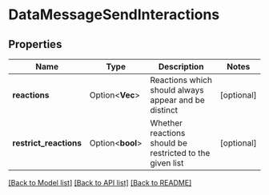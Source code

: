 # DataMessageSendInteractions

## Properties

Name | Type | Description | Notes
------------ | ------------- | ------------- | -------------
**reactions** | Option<**Vec<String>**> | Reactions which should always appear and be distinct | [optional]
**restrict_reactions** | Option<**bool**> | Whether reactions should be restricted to the given list | [optional]

[[Back to Model list]](../README.md#documentation-for-models) [[Back to API list]](../README.md#documentation-for-api-endpoints) [[Back to README]](../README.md)



